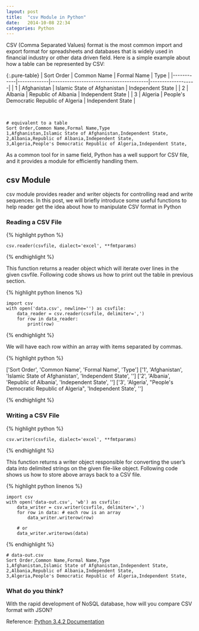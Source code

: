 ```yaml
---
layout:	post
title:	"csv Module in Python"
date:	2014-10-08 22:34
categories:	Python
---
```


CSV (Comma Separated Values) format is the most common import and export format for spreadsheets and databases that is widely used in financial industry or other data driven field. Here is a simple example about how a table can be represented by CSV:

{:.pure-table}
| Sort Order | Common Name | Formal Name                             | Type              |
|------------|-------------|-----------------------------------------|-------------------|
| 1          | Afghanistan | Islamic State of Afghanistan            | Independent State |
| 2          | Albania     | Republic of Albania                     | Independent State |
| 3          | Algeria     | People's Democratic Republic of Algeria | Independent State |

<br />

	# equivalent to a table
	Sort Order,Common Name,Formal Name,Type  
	1,Afghanistan,Islamic State of Afghanistan,Independent State,  
	2,Albania,Republic of Albania,Independent State,  
	3,Algeria,People's Democratic Republic of Algeria,Independent State,

As a common tool for in same field, Python has a well support for CSV file, and it provides a module for efficiently handling them.

csv Module
----
csv module provides reader and writer objects for controlling read and write sequences. In this post, we will briefly introduce some useful functions to help reader get the idea about how to manipulate CSV format in Python

### Reading a CSV File
{% highlight python %}

	csv.reader(csvfile, dialect='excel', **fmtparams)

{% endhighlight %}

This function returns a reader object which will iterate over lines in the given csvfile. Following code shows us how to print out the table in previous section.

{% highlight python linenos %}

	import csv
	with open('data.csv', newline='') as csvfile:
		data_reader = csv.reader(csvfile, delimiter=',')
		for row in data_reader:
			print(row)

{% endhighlight %}

We will have each row within an array with items separated by commas.

{% highlight python %}

['Sort Order', 'Common Name', 'Formal Name', 'Type']
['1', 'Afghanistan', 'Islamic State of Afghanistan', 'Independent State', '']
['2', 'Albania', 'Republic of Albania', 'Independent State', '']
['3', 'Algeria', "People's Democratic Republic of Algeria", 'Independent State', '']

{% endhighlight %}

### Writing a CSV File
{% highlight python %}

	csv.writer(csvfile, dialect='excel', **fmtparams)

{% endhighlight %}

This function returns a writer object responsible for converting the user’s data into delimited strings on the given file-like object. Following code shows us how to store above arrays back to a CSV file.

{% highlight python linenos %}

	import csv
	with open('data-out.csv', 'wb') as csvfile:
		data_writer = csv.writer(csvfile, delimiter=',')
		for row in data: # each row is an array
			data_writer.writerow(row)

		# or
		data_writer.writerows(data)

{% endhighlight %}

	# data-out.csv
	Sort Order,Common Name,Formal Name,Type
	1,Afghanistan,Islamic State of Afghanistan,Independent State,
	2,Albania,Republic of Albania,Independent State,
	3,Algeria,People's Democratic Republic of Algeria,Independent State,

### What do you think?
With the rapid development of NoSQL database, how will you compare CSV format with JSON?

Reference: [Python 3.4.2 Documentation](https://docs.python.org/3.4/library/csv.html)